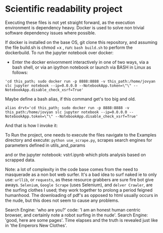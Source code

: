# Scientific readability project

Executing these files is not yet straight forward, as the execution environment is dependency heavy. Docker is used to solve non trivial software dependency issues where possible.

If docker is installed on the base OS, git clone this repository, and assuming the file build.sh is chmod +x , run: `bash build.sh` to perform the dockerbuild. To run the jupyter notebook over docker:


* Enter the docker enivornment interactively in one of two ways, via a bash shell, or via an ipython notebook or
launch via BASH in Linux as follows:

```
'cd this_path; sudo docker run -p 8888:8888 -v this_path:/home/jovyan slc jupyter notebook --ip=0.0.0.0 --NotebookApp.token=\"\" --NotebookApp.disable_check_xsrf=True'
```

Maybe define a bash alias, if this command get's too big and old.

```
alias drvt='cd this_path; sudo docker run -p 8888:8888 -v this_path:/home/jovyan slc jupyter notebook --ip=0.0.0.0 --NotebookApp.token=\"\" --NotebookApp.disable_check_xsrf=True'
```

And that is how I invoke it:

To Run the project, one needs to execute the files navigate to the Examples directory and execute:
`python use_scrape.py`,
scrapes search engines for parameters defined in utils_and_params

and or the jupyter notebook: vstrl.ipynb which plots analysis based on scrapped data.

Note: a lot of complexity in the code base comes from the need to masquerade as a non bot web surfer.
It's a bad idea to surf naked ie to only use: `urllib`, or `requests`, as these resource grabbers are sure fire bot give aways.
`Selenium`, `Google Scrape` (uses Selenium), and `delver Crawler`, are the surfing clothes I used; they work together to prolong a period feigned humanhood.
The downloading of pdf's as opposed to html usually occurs in the nude, but this does not seem to cause any problems.

Search Engine: 'who are you?' code: 'I am an honest human centric browser, and certainly note a robot surfing in the nude'. Search Engine: 'good, here are some pages'.
Time elapses and the truth is revealed just like in 'the Emperors New Clothes'.

